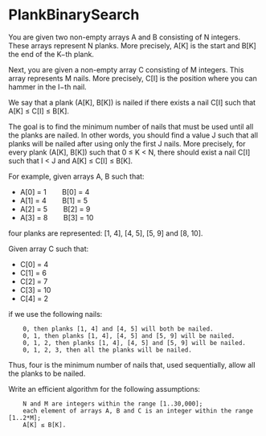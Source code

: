 # PlankBinarySearch


You are given two non-empty arrays A and B consisting of N integers. These arrays represent N planks. More precisely, A[K] is the start and B[K] the end of the K−th plank.

Next, you are given a non-empty array C consisting of M integers. This array represents M nails. More precisely, C[I] is the position where you can hammer in the I−th nail.

We say that a plank (A[K], B[K]) is nailed if there exists a nail C[I] such that A[K] ≤ C[I] ≤ B[K].

The goal is to find the minimum number of nails that must be used until all the planks are nailed. In other words, you should find a value J such that all planks will be nailed after using only the first J nails. More precisely, for every plank (A[K], B[K]) such that 0 ≤ K < N, there should exist a nail C[I] such that I < J and A[K] ≤ C[I] ≤ B[K].

For example, given arrays A, B such that:
   - A[0] = 1  &nbsp;&nbsp;&nbsp;&nbsp;&nbsp;&nbsp;  B[0] = 4
   - A[1] = 4  &nbsp;&nbsp;&nbsp;&nbsp;&nbsp;&nbsp;  B[1] = 5
   - A[2] = 5  &nbsp;&nbsp;&nbsp;&nbsp;&nbsp;&nbsp; B[2] = 9
   - A[3] = 8  &nbsp;&nbsp;&nbsp;&nbsp;&nbsp;&nbsp; B[3] = 10

four planks are represented: [1, 4], [4, 5], [5, 9] and [8, 10].

Given array C such that:
   - C[0] = 4
   - C[1] = 6
   - C[2] = 7
   - C[3] = 10
   - C[4] = 2

if we use the following nails:

        0, then planks [1, 4] and [4, 5] will both be nailed.
        0, 1, then planks [1, 4], [4, 5] and [5, 9] will be nailed.
        0, 1, 2, then planks [1, 4], [4, 5] and [5, 9] will be nailed.
        0, 1, 2, 3, then all the planks will be nailed.

Thus, four is the minimum number of nails that, used sequentially, allow all the planks to be nailed.

Write an efficient algorithm for the following assumptions:

        N and M are integers within the range [1..30,000];
        each element of arrays A, B and C is an integer within the range [1..2*M];
        A[K] ≤ B[K].

